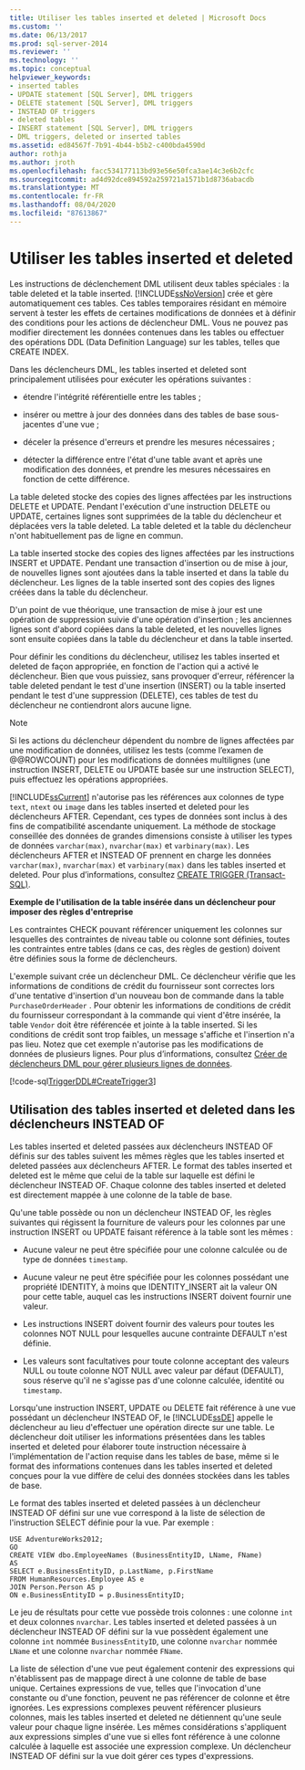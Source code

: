 ```yaml
---
title: Utiliser les tables inserted et deleted | Microsoft Docs
ms.custom: ''
ms.date: 06/13/2017
ms.prod: sql-server-2014
ms.reviewer: ''
ms.technology: ''
ms.topic: conceptual
helpviewer_keywords:
- inserted tables
- UPDATE statement [SQL Server], DML triggers
- DELETE statement [SQL Server], DML triggers
- INSTEAD OF triggers
- deleted tables
- INSERT statement [SQL Server], DML triggers
- DML triggers, deleted or inserted tables
ms.assetid: ed84567f-7b91-4b44-b5b2-c400bda4590d
author: rothja
ms.author: jroth
ms.openlocfilehash: facc534177113bd93e56e50fca3ae14c3e6b2cfc
ms.sourcegitcommit: ad4d92dce894592a259721a1571b1d8736abacdb
ms.translationtype: MT
ms.contentlocale: fr-FR
ms.lasthandoff: 08/04/2020
ms.locfileid: "87613867"
---
```

# <a name="use-the-inserted-and-deleted-tables"></a>Utiliser les tables inserted et deleted
  Les instructions de déclenchement DML utilisent deux tables spéciales : la table deleted et la table inserted. [!INCLUDE[ssNoVersion](../../includes/ssnoversion-md.md)] crée et gère automatiquement ces tables. Ces tables temporaires résidant en mémoire servent à tester les effets de certaines modifications de données et à définir des conditions pour les actions de déclencheur DML. Vous ne pouvez pas modifier directement les données contenues dans les tables ou effectuer des opérations DDL (Data Definition Language) sur les tables, telles que CREATE INDEX.  
  
 Dans les déclencheurs DML, les tables inserted et deleted sont principalement utilisées pour exécuter les opérations suivantes :  
  
-   étendre l'intégrité référentielle entre les tables ;  
  
-   insérer ou mettre à jour des données dans des tables de base sous-jacentes d'une vue ;  
  
-   déceler la présence d'erreurs et prendre les mesures nécessaires ;  
  
-   détecter la différence entre l'état d'une table avant et après une modification des données, et prendre les mesures nécessaires en fonction de cette différence.  
  
 La table deleted stocke des copies des lignes affectées par les instructions DELETE et UPDATE. Pendant l'exécution d'une instruction DELETE ou UPDATE, certaines lignes sont supprimées de la table du déclencheur et déplacées vers la table deleted. La table deleted et la table du déclencheur n'ont habituellement pas de ligne en commun.  
  
 La table inserted stocke des copies des lignes affectées par les instructions INSERT et UPDATE. Pendant une transaction d'insertion ou de mise à jour, de nouvelles lignes sont ajoutées dans la table inserted et dans la table du déclencheur. Les lignes de la table inserted sont des copies des lignes créées dans la table du déclencheur.  
  
 D'un point de vue théorique, une transaction de mise à jour est une opération de suppression suivie d'une opération d'insertion ; les anciennes lignes sont d'abord copiées dans la table deleted, et les nouvelles lignes sont ensuite copiées dans la table du déclencheur et dans la table inserted.  
  
 Pour définir les conditions du déclencheur, utilisez les tables inserted et deleted de façon appropriée, en fonction de l'action qui a activé le déclencheur. Bien que vous puissiez, sans provoquer d'erreur, référencer la table deleted pendant le test d'une insertion (INSERT) ou la table inserted pendant le test d'une suppression (DELETE), ces tables de test du déclencheur ne contiendront alors aucune ligne.  
  
> [!NOTE]  
>  Si les actions du déclencheur dépendent du nombre de lignes affectées par une modification de données, utilisez les tests (comme l’examen de @@ROWCOUNT) pour les modifications de données multilignes (une instruction INSERT, DELETE ou UPDATE basée sur une instruction SELECT), puis effectuez les opérations appropriées.  
  
 [!INCLUDE[ssCurrent](../../includes/sscurrent-md.md)] n'autorise pas les références aux colonnes de type `text`, `ntext` ou `image` dans les tables inserted et deleted pour les déclencheurs AFTER. Cependant, ces types de données sont inclus à des fins de compatibilité ascendante uniquement. La méthode de stockage conseillée des données de grandes dimensions consiste à utiliser les types de données `varchar(max)`, `nvarchar(max)` et `varbinary(max)`. Les déclencheurs AFTER et INSTEAD OF prennent en charge les données `varchar(max)`, `nvarchar(max)` et `varbinary(max)` dans les tables inserted et deleted. Pour plus d’informations, consultez [CREATE TRIGGER &#40;Transact-SQL&#41;](/sql/t-sql/statements/create-trigger-transact-sql).  
  
 **Exemple de l'utilisation de la table insérée dans un déclencheur pour imposer des règles d'entreprise**  
  
 Les contraintes CHECK pouvant référencer uniquement les colonnes sur lesquelles des contraintes de niveau table ou colonne sont définies, toutes les contraintes entre tables (dans ce cas, des règles de gestion) doivent être définies sous la forme de déclencheurs.  
  
 L'exemple suivant crée un déclencheur DML. Ce déclencheur vérifie que les informations de conditions de crédit du fournisseur sont correctes lors d'une tentative d'insertion d'un nouveau bon de commande dans la table `PurchaseOrderHeader` . Pour obtenir les informations de conditions de crédit du fournisseur correspondant à la commande qui vient d'être insérée, la table `Vendor` doit être référencée et jointe à la table inserted. Si les conditions de crédit sont trop faibles, un message s'affiche et l'insertion n'a pas lieu. Notez que cet exemple n'autorise pas les modifications de données de plusieurs lignes. Pour plus d’informations, consultez [Créer de déclencheurs DML pour gérer plusieurs lignes de données](../triggers/create-dml-triggers-to-handle-multiple-rows-of-data.md).  
  
 [!code-sql[TriggerDDL#CreateTrigger3](../../snippets/tsql/SQL14/tsql/triggerddl/transact-sql/snippet_create_alter_drop_trigger.sql#createtrigger3)]  
  
## <a name="using-the-inserted-and-deleted-tables-in-instead-of-triggers"></a>Utilisation des tables inserted et deleted dans les déclencheurs INSTEAD OF  
 Les tables inserted et deleted passées aux déclencheurs INSTEAD OF définis sur des tables suivent les mêmes règles que les tables inserted et deleted passées aux déclencheurs AFTER. Le format des tables inserted et deleted est le même que celui de la table sur laquelle est défini le déclencheur INSTEAD OF. Chaque colonne des tables inserted et deleted est directement mappée à une colonne de la table de base.  
  
 Qu'une table possède ou non un déclencheur INSTEAD OF, les règles suivantes qui régissent la fourniture de valeurs pour les colonnes par une instruction INSERT ou UPDATE faisant référence à la table sont les mêmes :  
  
-   Aucune valeur ne peut être spécifiée pour une colonne calculée ou de type de données `timestamp`.  
  
-   Aucune valeur ne peut être spécifiée pour les colonnes possédant une propriété IDENTITY, à moins que IDENTITY_INSERT ait la valeur ON pour cette table, auquel cas les instructions INSERT doivent fournir une valeur.  
  
-   Les instructions INSERT doivent fournir des valeurs pour toutes les colonnes NOT NULL pour lesquelles aucune contrainte DEFAULT n'est définie.  
  
-   Les valeurs sont facultatives pour toute colonne acceptant des valeurs NULL ou toute colonne NOT NULL avec valeur par défaut (DEFAULT), sous réserve qu'il ne s'agisse pas d'une colonne calculée, identité ou `timestamp`.  
  
 Lorsqu'une instruction INSERT, UPDATE ou DELETE fait référence à une vue possédant un déclencheur INSTEAD OF, le [!INCLUDE[ssDE](../../includes/ssde-md.md)] appelle le déclencheur au lieu d'effectuer une opération directe sur une table. Le déclencheur doit utiliser les informations présentées dans les tables inserted et deleted pour élaborer toute instruction nécessaire à l'implémentation de l'action requise dans les tables de base, même si le format des informations contenues dans les tables inserted et deleted conçues pour la vue diffère de celui des données stockées dans les tables de base.  
  
 Le format des tables inserted et deleted passées à un déclencheur INSTEAD OF défini sur une vue correspond à la liste de sélection de l'instruction SELECT définie pour la vue. Par exemple :  
  
```  
USE AdventureWorks2012;  
GO  
CREATE VIEW dbo.EmployeeNames (BusinessEntityID, LName, FName)  
AS  
SELECT e.BusinessEntityID, p.LastName, p.FirstName  
FROM HumanResources.Employee AS e   
JOIN Person.Person AS p  
ON e.BusinessEntityID = p.BusinessEntityID;  
```  
  
 Le jeu de résultats pour cette vue possède trois colonnes : une colonne `int` et deux colonnes `nvarchar`. Les tables inserted et deleted passées à un déclencheur INSTEAD OF défini sur la vue possèdent également une colonne `int` nommée `BusinessEntityID`, une colonne `nvarchar` nommée `LName` et une colonne `nvarchar` nommée `FName`.  
  
 La liste de sélection d'une vue peut également contenir des expressions qui n'établissent pas de mappage direct à une colonne de table de base unique. Certaines expressions de vue, telles que l'invocation d'une constante ou d'une fonction, peuvent ne pas référencer de colonne et être ignorées. Les expressions complexes peuvent référencer plusieurs colonnes, mais les tables inserted et deleted ne détiennent qu'une seule valeur pour chaque ligne insérée. Les mêmes considérations s'appliquent aux expressions simples d'une vue si elles font référence à une colonne calculée à laquelle est associée une expression complexe. Un déclencheur INSTEAD OF défini sur la vue doit gérer ces types d'expressions.  
  
  
